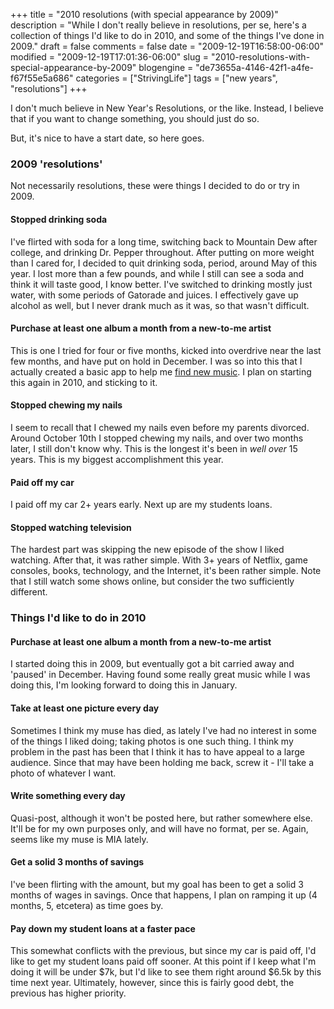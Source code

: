 +++
title = "2010 resolutions (with special appearance by 2009)"
description = "While I don't really believe in resolutions, per se, here's a collection of things I'd like to do in 2010, and some of the things I've done in 2009."
draft = false
comments = false
date = "2009-12-19T16:58:00-06:00"
modified = "2009-12-19T17:01:36-06:00"
slug = "2010-resolutions-with-special-appearance-by-2009"
blogengine = "de73655a-4146-42f1-a4fe-f67f55e5a686"
categories = ["StrivingLife"]
tags = ["new years", "resolutions"]
+++

<p>I don't much believe in New Year's Resolutions, or the like. Instead, I believe that if you want to change something, you should just do so.</p>
<p>But, it's nice to have a start date, so here goes.</p>
<h3>2009 'resolutions'</h3>
<p>Not necessarily resolutions, these were things I decided to do or try in 2009.</p>
<h4>Stopped drinking soda</h4>
<p>I've flirted with soda for a long time, switching back to Mountain Dew after college, and drinking Dr. Pepper throughout. After putting on more weight than I cared for, I decided to quit drinking soda, period, around May of this year. I lost more than a few pounds, and while I still can see a soda and think it will taste good, I know better. I've switched to drinking mostly just water, with some periods of Gatorade and juices. I effectively gave up alcohol as well, but I never drank much as it was, so that wasn't difficult.</p>
<h4>Purchase at least one album a month from a new-to-me artist</h4>
<p>This is one I tried for four or five months, kicked into overdrive near the last few months, and have put on hold in December. I was so into this that I actually created a basic&nbsp;app to help me <a href="http://strivinglife.com/words/post/Music-Recommendations-Please!-045-beta-released.aspx">find new music</a>. I plan on starting this again in 2010, and sticking to it.</p>
<h4>Stopped chewing my nails</h4>
<p>I seem to recall that I chewed my nails even before my parents divorced. Around October 10th I stopped chewing my nails, and over two months later, I still don't know why. This is the longest it's been in <em>well over</em> 15 years. This is my biggest accomplishment this year.</p>
<h4>Paid off my car</h4>
<p>I paid off my car 2+ years early. Next up are my students loans.</p>
<h4>Stopped watching television</h4>
<p>The hardest part was skipping the new episode of the show I liked watching. After that, it was rather simple. With 3+ years of Netflix, game consoles, books, technology, and the Internet, it's been rather simple. Note that I still watch some shows online, but consider the two sufficiently different.</p>
<h3>Things I'd like to do in 2010</h3>
<h4>Purchase at least one album a month from a new-to-me artist</h4>
<p>I started doing this in 2009, but eventually got a bit carried away and 'paused' in December. Having found some really great music while I was doing this, I'm looking forward to doing this in January.</p>
<h4>Take at least one&nbsp;picture every day</h4>
<p>Sometimes I think my muse has died, as lately I've had no interest in some of the things I liked doing; taking photos is one such thing. I think my problem in the past has been that I think it has to have appeal to a large audience. Since that may have been holding me back, screw it&nbsp;- I'll take a photo of whatever I want.</p>
<h4>Write something every day</h4>
<p>Quasi-post, although it won't be posted here, but rather somewhere else. It'll be for my own purposes only, and will have no format, per se. Again, seems like my muse is MIA lately.</p>
<h4>Get a solid 3 months of savings</h4>
<p>I've been flirting with the amount, but my goal has been to get a solid 3 months of wages in savings. Once that happens, I plan on ramping it up (4 months, 5, etcetera) as time goes by.</p>
<h4>Pay down my student loans at a faster pace</h4>
<p>This somewhat conflicts with the previous, but since my car is paid off, I'd like to get my&nbsp;student loans&nbsp;paid off sooner. At this point if I keep what I'm doing it will be under $7k, but I'd like to see them right around $6.5k by this time next year. Ultimately, however, since this is fairly good debt, the previous has higher priority.</p>
